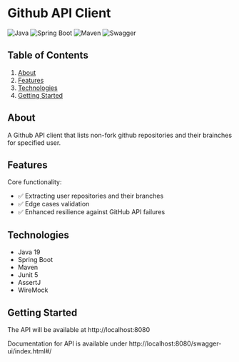 # Github API Client

![Java](https://img.shields.io/badge/Java-21-brightgreen)
![Spring Boot](https://img.shields.io/badge/Spring%20Boot-3.4.3-green)
![Maven](https://img.shields.io/badge/Maven-C71A36?logo=apachemaven)
![Swagger](https://img.shields.io/badge/Swagger-85EA2D?logo=swagger&logoColor=black)

## Table of Contents

1. [About](#about)
2. [Features](#features)
3. [Technologies](#technologies)
4. [Getting Started](#getting-started)

## About

A Github API client that lists non-fork github repositories and their brainches for specified user.

## Features

Core functionality:
- ✅ Extracting user repositories and their branches
- ✅ Edge cases validation
- ✅ Enhanced resilience against GitHub API failures

## Technologies

- Java 19
- Spring Boot
- Maven
- Junit 5
- AssertJ
- WireMock

## Getting Started

The API will be available at http://localhost:8080

Documentation for API is available under http://localhost:8080/swagger-ui/index.html#/
